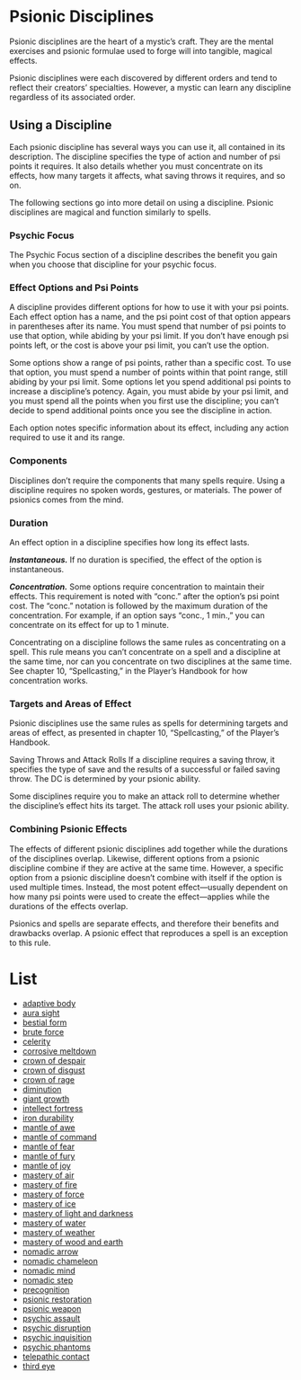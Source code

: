 # Psionic Disciplines
Psionic disciplines are the heart of a mystic’s craft. They are the mental exercises and psionic formulae used to forge will into tangible, magical effects.

Psionic disciplines were each discovered by different orders and tend to reflect their creators’ specialties. However, a mystic can learn any discipline regardless of its associated order.

## Using a Discipline
Each psionic discipline has several ways you can use it, all contained in its description. The discipline specifies the type of action and number of psi points it requires. It also details whether you must concentrate on its effects, how many targets it affects, what saving throws it requires, and so on.

The following sections go into more detail on using a discipline. Psionic disciplines are magical and function similarly to spells.

### Psychic Focus
The Psychic Focus section of a discipline describes the benefit you gain when you choose that discipline for your psychic focus.

### Effect Options and Psi Points
A discipline provides different options for how to use it with your psi points. Each effect option has a name, and the psi point cost of that option appears in parentheses after its name. You must spend that number of psi points to use that option, while abiding by your psi limit. If you don’t have enough psi points left, or the cost is above your psi limit, you can’t use the option.

Some options show a range of psi points, rather than a specific cost. To use that option, you must spend a number of points within that point range, still abiding by your psi limit. Some options let you spend additional psi points to increase a discipline’s potency. Again, you must abide by your psi limit, and you must spend all the points when you first use the discipline; you can’t decide to spend additional points once you see the discipline in action.

Each option notes specific information about its effect, including any action required to use it and its range.

### Components
Disciplines don’t require the components that many spells require. Using a discipline requires no spoken words, gestures, or materials. The power of psionics comes from the mind.

### Duration
An effect option in a discipline specifies how long its effect lasts.

***Instantaneous.*** If no duration is specified, the effect of the option is instantaneous.

***Concentration.*** Some options require concentration to maintain their effects. This requirement is noted with “conc.” after the option’s psi point cost. The “conc.” notation is followed by the maximum duration of the concentration. For example, if an option says “conc., 1 min.,” you can concentrate on its effect for up to 1 minute.

Concentrating on a discipline follows the same rules as concentrating on a spell. This rule means you can’t concentrate on a spell and a discipline at the same time, nor can you concentrate on two disciplines at the same time. See chapter 10, “Spellcasting,” in the Player’s Handbook for how concentration works.

### Targets and Areas of Effect
Psionic disciplines use the same rules as spells for determining targets and areas of effect, as presented in chapter 10, “Spellcasting,” of the Player’s Handbook.

Saving Throws and Attack Rolls If a discipline requires a saving throw, it specifies the type of save and the results of a successful or failed saving throw. The DC is determined by your psionic ability.

Some disciplines require you to make an attack roll to determine whether the discipline’s effect hits its target. The attack roll uses your psionic ability.

### Combining Psionic Effects
The effects of different psionic disciplines add together while the durations of the disciplines overlap. Likewise, different options from a psionic discipline combine if they are active at the same time. However, a specific option from a psionic discipline doesn’t combine with itself if the option is used multiple times. Instead, the most potent effect—usually dependent on how many psi points were used to create the effect—applies while the durations of the effects overlap.

Psionics and spells are separate effects, and therefore their benefits and drawbacks overlap. A psionic effect that reproduces a spell is an exception to this rule.

# List

* [adaptive body](./adaptive-body.md)
* [aura sight](./aura-sight.md)
* [bestial form](./bestial-form.md)
* [brute force](./brute-force.md)
* [celerity](./celerity.md)
* [corrosive meltdown](./corrosive-meltdown.md)
* [crown of despair](./crown-of-despair.md)
* [crown of disgust](./crown-of-disgust.md)
* [crown of rage](./crown-of-rage.md)
* [diminution](./diminution.md)
* [giant growth](./giant-growth.md)
* [intellect fortress](./intellect-fortress.md)
* [iron durability](./iron-durability.md)
* [mantle of awe](./mantle-of-awe.md)
* [mantle of command](./mantle-of-command.md)
* [mantle of fear](./mantle-of-fear.md)
* [mantle of fury](./mantle-of-fury.md)
* [mantle of joy](./mantle-of-joy.md)
* [mastery of air](./mastery-of-air.md)
* [mastery of fire](./mastery-of-fire.md)
* [mastery of force](./mastery-of-force.md)
* [mastery of ice](./mastery-of-ice.md)
* [mastery of light and darkness](./mastery-of-light-and-darkness.md)
* [mastery of water](./mastery-of-water.md)
* [mastery of weather](./mastery-of-weather.md)
* [mastery of wood and earth](./mastery-of-wood-and-earth.md)
* [nomadic arrow](./nomadic-arrow.md)
* [nomadic chameleon](./nomadic-chameleon.md)
* [nomadic mind](./nomadic-mind.md)
* [nomadic step](./nomadic-step.md)
* [precognition](./precognition.md)
* [psionic restoration](./psionic-restoration.md)
* [psionic weapon](./psionic-weapon.md)
* [psychic assault](./psychic-assault.md)
* [psychic disruption](./psychic-disruption.md)
* [psychic inquisition](./psychic-inquisition.md)
* [psychic phantoms](./psychic-phantoms.md)
* [telepathic contact](./telepathic-contact.md)
* [third eye](./third-eye.md)

